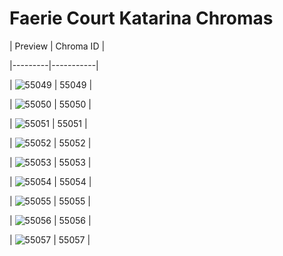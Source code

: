 # Faerie Court Katarina Chromas


| Preview | Chroma ID |

|---------|-----------|

| ![55049](https://raw.communitydragon.org/latest/plugins/rcp-be-lol-game-data/global/default/v1/champion-chroma-images/55/55049.png) | 55049 |

| ![55050](https://raw.communitydragon.org/latest/plugins/rcp-be-lol-game-data/global/default/v1/champion-chroma-images/55/55050.png) | 55050 |

| ![55051](https://raw.communitydragon.org/latest/plugins/rcp-be-lol-game-data/global/default/v1/champion-chroma-images/55/55051.png) | 55051 |

| ![55052](https://raw.communitydragon.org/latest/plugins/rcp-be-lol-game-data/global/default/v1/champion-chroma-images/55/55052.png) | 55052 |

| ![55053](https://raw.communitydragon.org/latest/plugins/rcp-be-lol-game-data/global/default/v1/champion-chroma-images/55/55053.png) | 55053 |

| ![55054](https://raw.communitydragon.org/latest/plugins/rcp-be-lol-game-data/global/default/v1/champion-chroma-images/55/55054.png) | 55054 |

| ![55055](https://raw.communitydragon.org/latest/plugins/rcp-be-lol-game-data/global/default/v1/champion-chroma-images/55/55055.png) | 55055 |

| ![55056](https://raw.communitydragon.org/latest/plugins/rcp-be-lol-game-data/global/default/v1/champion-chroma-images/55/55056.png) | 55056 |

| ![55057](https://raw.communitydragon.org/latest/plugins/rcp-be-lol-game-data/global/default/v1/champion-chroma-images/55/55057.png) | 55057 |